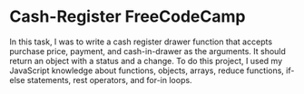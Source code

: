 # Cash-Register FreeCodeCamp 

In this task, I was to write a cash register drawer function that accepts purchase price, payment, and cash-in-drawer as the arguments. It should return an object with a status and a change. To do this project, I used my JavaScript knowledge about functions, objects, arrays, reduce functions, if-else statements, rest operators, and for-in loops.
